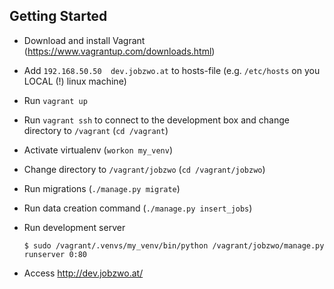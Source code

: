 Getting Started
---------------

-   Download and install Vagrant (https://www.vagrantup.com/downloads.html)

-   Add `192.168.50.50	dev.jobzwo.at` to hosts-file 
    (e.g. `/etc/hosts` on you LOCAL (!) linux machine)

-   Run `vagrant up`

-   Run `vagrant ssh` to connect to the development box and change directory to 
    `/vagrant` (`cd /vagrant`)

-   Activate virtualenv (`workon my_venv`)

-   Change directory to `/vagrant/jobzwo` (`cd /vagrant/jobzwo`)

-   Run migrations (`./manage.py migrate`)

-   Run data creation command (`./manage.py insert_jobs`)

-   Run development server

        $ sudo /vagrant/.venvs/my_venv/bin/python /vagrant/jobzwo/manage.py runserver 0:80
        
-   Access http://dev.jobzwo.at/
